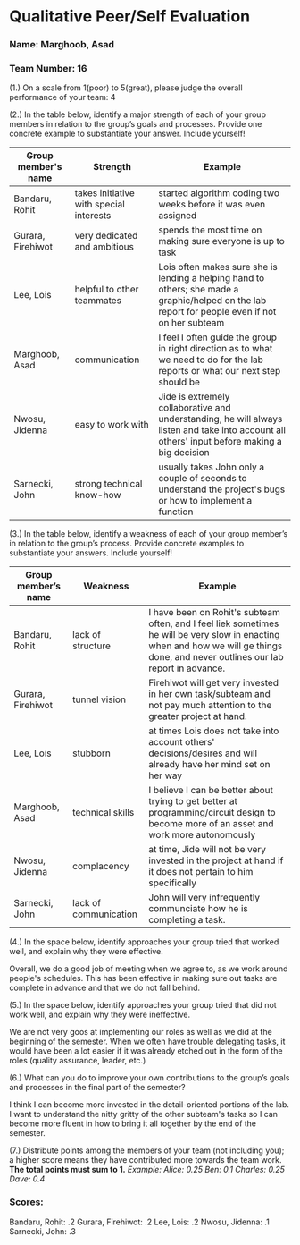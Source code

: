 # Qualitative Peer/Self Evaluation

### Name: Marghoob, Asad
### Team Number: 16

(1.) On a scale from 1(poor) to 5(great), please judge the overall performance of your team: 4

(2.) In the table below, identify a major strength of each of your group members in relation to the group’s goals and processes. Provide one concrete example to substantiate your answer. Include yourself!

| Group member's name | Strength | Example |
| ------------------- | -------- | ------- |
|Bandaru, Rohit|takes initiative with special interests|started algorithm coding two weeks before it was even assigned|
|Gurara, Firehiwot|very dedicated and ambitious|spends the most time on making sure everyone is up to task|
|Lee, Lois|helpful to other teammates|Lois often makes sure she is lending a helping hand to others; she made a graphic/helped on the lab report for people even if not on her subteam|
|Marghoob, Asad|communication|I feel I often guide the group in right direction as to what we need to do for the lab reports or what our next step should be|
|Nwosu, Jidenna|easy to work with|Jide is extremely collaborative and understanding, he will always listen and take into account all others' input before making a big decision|
|Sarnecki, John|strong technical know-how|usually takes John only a couple of seconds to understand the project's bugs or how to implement a function|

(3.) In the table below, identify a weakness of each of your group member’s in relation to the group’s process. Provide concrete examples to substantiate your answers. Include yourself!

| Group member’s name | Weakness | Example |
| ------------------- | -------- | ------- |
|Bandaru, Rohit|lack of structure|I have been on Rohit's subteam often, and I feel liek sometimes he will be very slow in enacting when and how we will ge things done, and never outlines our lab report in advance.|
|Gurara, Firehiwot|tunnel vision|Firehiwot will get very invested in her own task/subteam and not pay much attention to the greater project at hand.|
|Lee, Lois|stubborn|at times Lois does not take into account others' decisions/desires and will already have her mind set on her way|
|Marghoob, Asad|technical skills|I believe I can be better about trying to get better at programming/circuit design to become more of an asset and work more autonomously|
|Nwosu, Jidenna|complacency|at time, Jide will not be very invested in the project at hand if it does not pertain to him specifically|
|Sarnecki, John|lack of communication|John will very infrequently communciate how he is completing a task.|

(4.) In the space below, identify approaches your group tried that worked well, and explain why they were effective.

Overall, we do a good job of meeting when we agree to, as we work around people's schedules. This has been effective in making sure out tasks are complete in advance and that we do not fall behind.

(5.) In the space below, identify approaches your group tried that did not work well, and explain why they were ineffective.

We are not very goos at implementing our roles as well as we did at the beginning of the semester. When we often have trouble delegating tasks, it would have been a lot easier if it was already etched out in the form of the roles (quality assurance, leader, etc.)

(6.) What can you do to improve your own contributions to the group’s goals and processes in the final part of the semester?

I think I can become more invested in the detail-oriented portions of the lab. I want to understand the nitty gritty of the other subteam's tasks so I can become more fluent in how to bring it all together by the end of the semester.

(7.) Distribute points among the members of your team (not including you); a higher score means they have contributed more towards the team work. **The total points must sum to 1.**
*Example:
Alice: 0.25
Ben: 0.1
Charles: 0.25
Dave: 0.4*

### Scores:
Bandaru, Rohit:  .2
Gurara, Firehiwot:  .2
Lee, Lois:  .2
Nwosu, Jidenna: .1 
Sarnecki, John: .3 

